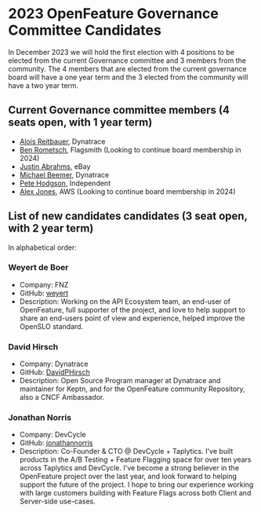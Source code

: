 # 2023 OpenFeature Governance Committee Candidates

In December 2023 we will hold the first election with 4 positions to be elected from the current Governance committee and 3 members from the community. 
The 4 members that are elected from the current governance board will have a one year term and the 3 elected from the community will have a two year term.

## Current Governance committee members (4 seats open, with 1 year term)

- [Alois Reitbauer](https://github.com/aloisreitbauer), Dynatrace
- [Ben Rometsch](https://github.com/dabeeeenster), Flagsmith (Looking to continue board membership in 2024)
- [Justin Abrahms](https://github.com/justinabrahms), eBay
- [Michael Beemer](https://github.com/beeme1mr), Dynatrace
- [Pete Hodgson](https://github.com/moredip), Independent
- [Alex Jones](https://github.com/AlexsJones), AWS (Looking to continue board membership in 2024)


## List of new candidates candidates (3 seat open, with 2 year term)

In alphabetical order:

### Weyert de Boer
- Company: FNZ
- GitHub: [weyert](https://github.com/weyert)
- Description: Working on the API Ecosystem team, an end-user of OpenFeature, full supporter of the project, and love to help support to share an end-users point of view and experience, helped improve the OpenSLO standard. 

### David Hirsch
- Company: Dynatrace
- GitHub: [DavidPHirsch](https://github.com/DavidPHirsch)
- Description: Open Source Program manager at Dynatrace and maintainer for Keptn, and for the OpenFeature        community Repository, also a CNCF Ambassador.

### Jonathan Norris
- Company: DevCycle
- GitHub: [jonathannorris](https://github.com/jonathannorris)
- Description: Co-Founder & CTO @ DevCycle + Taplytics. I've built products in the A/B Testing + Feature Flagging space for over ten years across Taplytics and DevCycle. I've become a strong believer in the OpenFeature project over the last year, and look forward to helping support the future of the project. I hope to bring our experience working with large customers building with Feature Flags across both Client and Server-side use-cases.

<!--
### Candidate 1
![Candidate Name](static/candidate-picture.png)
- Company: Company Name
- GitHub: [username](https://github.com/username)
Description of candidate
---
-->
